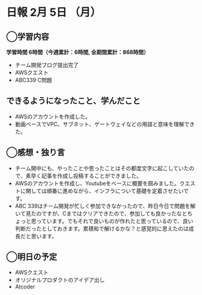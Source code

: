# 日報  2月 5日 （月）

## ◯学習内容

**学習時間  6時間（今週累計：6時間, 全期間累計：868時間）**

- チーム開発ブログ提出完了
- AWSクエスト
- ABC339 C問題

## できるようになったこと、学んだこと

- AWSのアカウントを作成した。
- 動画ベースでVPC、サブネット、ゲートウェイなどの用語と意味を理解できた。

## ◯感想・独り言

- チーム開中にも、やったことや思ったことはその都度文字に起こしていたので、素早く記事を作成し投稿することができました。
- AWSのアカウントを作成し、Youtubeをベースに概要を掴みました。クエストに関しては順番に進めながら、インフラについて基礎を定着させたいです。
- ABC 339はチーム開発が忙しく参加できなかったので、昨日今日で問題を解いて見たのですが、Cまではクリアできたので、参加しても良かったなとちょっと思っています。でもそれで良いものが作れたと思っているので、良い判断だったとしておきます。累積和で解けるかな？と感覚的に思えたのは成長だと思います。

## ◯明日の予定

- AWSクエスト
- オリジナルプロダクトのアイデア出し
- Atcoder
